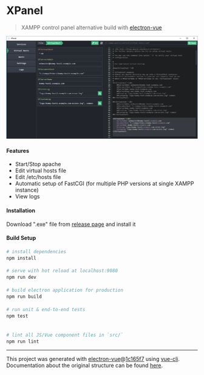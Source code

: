 # XPanel

> XAMPP control panel alternative build with [electron-vue](https://github.com/SimulatedGREG/electron-vue)

<p align='center'>
  <img src=".github/screenshot.png?raw=true">
</p>

#### Features
- Start/Stop apache
- Edit virtual hosts file
- Edit /etc/hosts file
- Automatic setup of FastCGI (for multiple PHP versions at single XAMPP instance)
- View logs

#### Installation

Download ".exe" file from [release page](https://github.com/krustnic/xpanel/releases) and install it

#### Build Setup

``` bash
# install dependencies
npm install

# serve with hot reload at localhost:9080
npm run dev

# build electron application for production
npm run build

# run unit & end-to-end tests
npm test


# lint all JS/Vue component files in `src/`
npm run lint

```

---

This project was generated with [electron-vue](https://github.com/SimulatedGREG/electron-vue)@[1c165f7](https://github.com/SimulatedGREG/electron-vue/tree/1c165f7c5e56edaf48be0fbb70838a1af26bb015) using [vue-cli](https://github.com/vuejs/vue-cli). Documentation about the original structure can be found [here](https://simulatedgreg.gitbooks.io/electron-vue/content/index.html).
